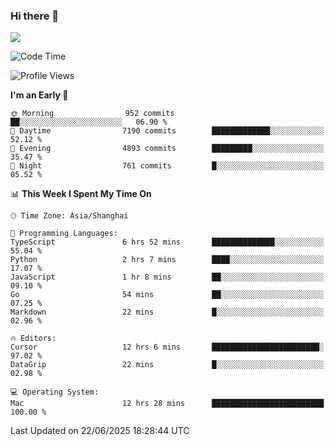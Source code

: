 ### Hi there 👋

<!--
**JJAYCHEN1e/jjaychen1e** is a ✨ _special_ ✨ repository because its `README.md` (this file) appears on your GitHub profile.

Here are some ideas to get you started:

- 🔭 I’m currently working on ...
- 🌱 I’m currently learning ...
- 👯 I’m looking to collaborate on ...
- 🤔 I’m looking for help with ...
- 💬 Ask me about ...
- 📫 How to reach me: ...
- 😄 Pronouns: ...
- ⚡ Fun fact: ...
-->

[![](https://github-readme-stats.vercel.app/api?username=jjaychen1e&show_icons=true)](https://github.com/jjaychen1e/github-readme-stats?count_private=true)

<!--START_SECTION:waka-->
![Code Time](http://img.shields.io/badge/Code%20Time-2%2C068%20hrs%2028%20mins-blue)

![Profile Views](http://img.shields.io/badge/Profile%20Views-1-blue)

**I'm an Early 🐤** 

```text
🌞 Morning                952 commits         ██░░░░░░░░░░░░░░░░░░░░░░░   06.90 % 
🌆 Daytime                7190 commits        █████████████░░░░░░░░░░░░   52.12 % 
🌃 Evening                4893 commits        █████████░░░░░░░░░░░░░░░░   35.47 % 
🌙 Night                  761 commits         █░░░░░░░░░░░░░░░░░░░░░░░░   05.52 % 
```


📊 **This Week I Spent My Time On** 

```text
🕑︎ Time Zone: Asia/Shanghai

💬 Programming Languages: 
TypeScript               6 hrs 52 mins       ██████████████░░░░░░░░░░░   55.04 % 
Python                   2 hrs 7 mins        ████░░░░░░░░░░░░░░░░░░░░░   17.07 % 
JavaScript               1 hr 8 mins         ██░░░░░░░░░░░░░░░░░░░░░░░   09.10 % 
Go                       54 mins             ██░░░░░░░░░░░░░░░░░░░░░░░   07.25 % 
Markdown                 22 mins             █░░░░░░░░░░░░░░░░░░░░░░░░   02.96 % 

🔥 Editors: 
Cursor                   12 hrs 6 mins       ████████████████████████░   97.02 % 
DataGrip                 22 mins             █░░░░░░░░░░░░░░░░░░░░░░░░   02.98 % 

💻 Operating System: 
Mac                      12 hrs 28 mins      █████████████████████████   100.00 % 
```


 Last Updated on 22/06/2025 18:28:44 UTC
<!--END_SECTION:waka-->
